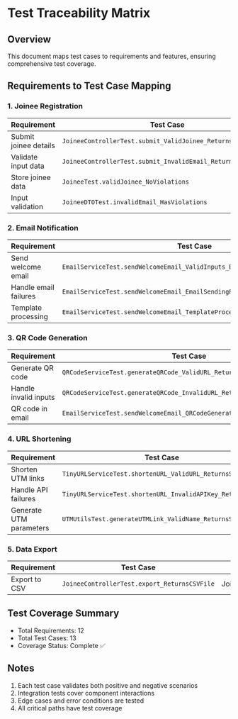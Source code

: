 # Test Traceability Matrix

## Overview
This document maps test cases to requirements and features, ensuring comprehensive test coverage.

## Requirements to Test Case Mapping

### 1. Joinee Registration
| Requirement | Test Case | Class | Status |
|------------|-----------|--------|--------|
| Submit joinee details | `JoineeControllerTest.submit_ValidJoinee_ReturnsSuccess` | JoineeControllerTest | ✅ |
| Validate input data | `JoineeControllerTest.submit_InvalidEmail_ReturnsBadRequest` | JoineeControllerTest | ✅ |
| Store joinee data | `JoineeTest.validJoinee_NoViolations` | JoineeTest | ✅ |
| Input validation | `JoineeDTOTest.invalidEmail_HasViolations` | JoineeDTOTest | ✅ |

### 2. Email Notification
| Requirement | Test Case | Class | Status |
|------------|-----------|--------|--------|
| Send welcome email | `EmailServiceTest.sendWelcomeEmail_ValidInputs_EmailSentSuccessfully` | EmailServiceTest | ✅ |
| Handle email failures | `EmailServiceTest.sendWelcomeEmail_EmailSendingFails_ThrowsException` | EmailServiceTest | ✅ |
| Template processing | `EmailServiceTest.sendWelcomeEmail_TemplateProcessingFails_ThrowsException` | EmailServiceTest | ✅ |

### 3. QR Code Generation
| Requirement | Test Case | Class | Status |
|------------|-----------|--------|--------|
| Generate QR code | `QRCodeServiceTest.generateQRCode_ValidURL_ReturnsBase64` | QRCodeServiceTest | ✅ |
| Handle invalid inputs | `QRCodeServiceTest.generateQRCode_InvalidURL_ReturnsNull` | QRCodeServiceTest | ✅ |
| QR code in email | `EmailServiceTest.sendWelcomeEmail_QRCodeGenerationFails_EmailStillSent` | EmailServiceTest | ✅ |

### 4. URL Shortening
| Requirement | Test Case | Class | Status |
|------------|-----------|--------|--------|
| Shorten UTM links | `TinyURLServiceTest.shortenURL_ValidURL_ReturnsShortURL` | TinyURLServiceTest | ✅ |
| Handle API failures | `TinyURLServiceTest.shortenURL_InvalidAPIKey_ReturnsNull` | TinyURLServiceTest | ✅ |
| Generate UTM parameters | `UTMUtilsTest.generateUTMLink_ValidName_ReturnsShortened` | UTMUtilsTest | ✅ |

### 5. Data Export
| Requirement | Test Case | Class | Status |
|------------|-----------|--------|--------|
| Export to CSV | `JoineeControllerTest.export_ReturnsCSVFile` | JoineeControllerTest | ✅ |

## Test Coverage Summary
- Total Requirements: 12
- Total Test Cases: 13
- Coverage Status: Complete ✅

## Notes
1. Each test case validates both positive and negative scenarios
2. Integration tests cover component interactions
3. Edge cases and error conditions are tested
4. All critical paths have test coverage